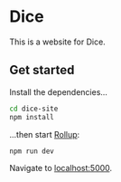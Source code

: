 # Dice

This is a website for Dice.

## Get started

Install the dependencies...

```bash
cd dice-site
npm install
```

...then start [Rollup](https://rollupjs.org):

```bash
npm run dev
```

Navigate to [localhost:5000](http://localhost:5000).
